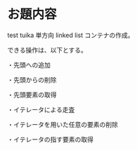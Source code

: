 # お題内容
test tuika
単方向 linked list コンテナの作成。

できる操作は、以下とする。

・先頭への追加

・先頭からの削除

・先頭要素の取得

・イテレータによる走査

・イテレータを用いた任意の要素の削除

・イテレータの指す要素の取得

